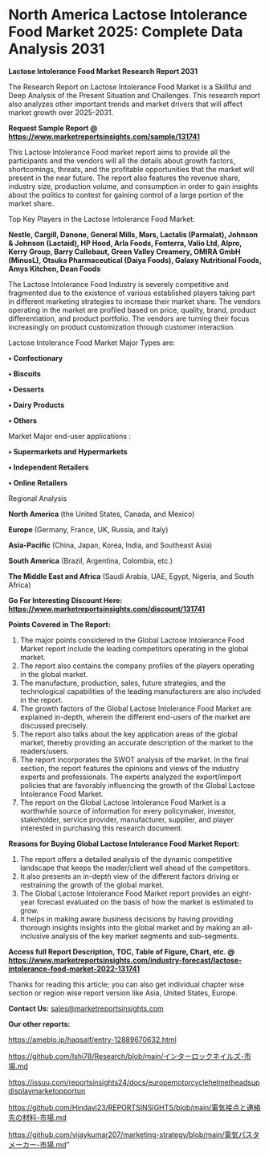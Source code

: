 # North America Lactose Intolerance Food Market 2025: Complete Data Analysis 2031

<strong>Lactose Intolerance Food Market Research Report 2031</strong>

The Research Report on Lactose Intolerance Food Market is a Skillful and Deep Analysis of the Present Situation and Challenges. This research report also analyzes other important trends and market drivers that will affect market growth over 2025-2031.

<strong>Request Sample Report @ <a href=https://www.marketreportsinsights.com/sample/131741>https://www.marketreportsinsights.com/sample/131741</a></strong>

This Lactose Intolerance Food market report aims to provide all the participants and the vendors will all the details about growth factors, shortcomings, threats, and the profitable opportunities that the market will present in the near future. The report also features the revenue share, industry size, production volume, and consumption in order to gain insights about the politics to contest for gaining control of a large portion of the market share.

Top Key Players in the Lactose Intolerance Food Market:

<strong>Nestle, Cargill, Danone, General Mills, Mars, Lactalis (Parmalat), Johnson & Johnson (Lactaid), HP Hood, Arla Foods, Fonterra, Valio Ltd, Alpro, Kerry Group, Barry Callebaut, Green Valley Creamery, OMIRA GmbH (MinusL), Otsuka Pharmaceutical (Daiya Foods), Galaxy Nutritional Foods, Amys Kitchen, Dean Foods</strong>

The Lactose Intolerance Food Industry is severely competitive and fragmented due to the existence of various established players taking part in different marketing strategies to increase their market share. The vendors operating in the market are profiled based on price, quality, brand, product differentiation, and product portfolio. The vendors are turning their focus increasingly on product customization through customer interaction.

Lactose Intolerance Food Market Major Types are:

<strong>• Confectionary

• Biscuits

• Desserts

• Dairy Products

• Others</strong>

Market Major end-user applications :

<strong>• Supermarkets and Hypermarkets

• Independent Retailers

• Online Retailers</strong>

Regional Analysis

</u><strong><b>North America</b></strong> (the United States, Canada, and Mexico)

<strong><b>Europe </b></strong>(Germany, France, UK, Russia, and Italy)

<strong><b>Asia-Pacific</b></strong> (China, Japan, Korea, India, and Southeast Asia)

<strong><b>South America</b></strong> (Brazil, Argentina, Colombia, etc.)

<strong><b>The Middle East and Africa</b></strong> (Saudi Arabia, UAE, Egypt, Nigeria, and South Africa)

<strong>Go For Interesting Discount Here: <a href=https://www.marketreportsinsights.com/discount/131741>https://www.marketreportsinsights.com/discount/131741</a></strong>

<strong>Points Covered in The Report:</strong>
<ol>
  <li>The major points considered in the Global Lactose Intolerance Food Market report include the leading competitors operating in the global market.</li>
  <li>The report also contains the company profiles of the players operating in the global market.</li>
  <li>The manufacture, production, sales, future strategies, and the technological capabilities of the leading manufacturers are also included in the report.</li>
  <li>The growth factors of the Global Lactose Intolerance Food Market are explained in-depth, wherein the different end-users of the market are discussed precisely.</li>
  <li>The report also talks about the key application areas of the global market, thereby providing an accurate description of the market to the readers/users.</li>
  <li>The report incorporates the SWOT analysis of the market. In the final section, the report features the opinions and views of the industry experts and professionals. The experts analyzed the export/import policies that are favorably influencing the growth of the Global Lactose Intolerance Food Market.</li>
  <li>The report on the Global Lactose Intolerance Food Market is a worthwhile source of information for every policymaker, investor, stakeholder, service provider, manufacturer, supplier, and player interested in purchasing this research document.</li>
</ol>
<strong>Reasons for Buying Global Lactose Intolerance Food Market Report:</strong>

<ol>
  <li>The report offers a detailed analysis of the dynamic competitive landscape that keeps the reader/client well ahead of the competitors.</li>
  <li>It also presents an in-depth view of the different factors driving or restraining the growth of the global market.</li>
  <li>The Global Lactose Intolerance Food Market report provides an eight-year forecast evaluated on the basis of how the market is estimated to grow.</li>
  <li>It helps in making aware business decisions by having providing thorough insights insights into the global market and by making an all-inclusive analysis of the key market segments and sub-segments.</li>
</ol>
<strong>Access full Report Description, TOC, Table of Figure, Chart, etc. @ <a href=https://www.marketreportsinsights.com/industry-forecast/lactose-intolerance-food-market-2022-131741>https://www.marketreportsinsights.com/industry-forecast/lactose-intolerance-food-market-2022-131741</a></strong>


Thanks for reading this article; you can also get individual chapter wise section or region wise report version like Asia, United States, Europe.

<strong>Contact Us:</strong>
sales@marketreportsinsights.com

<strong>Our other reports:</strong>

<a href=https://ameblo.jp/haqsaif/entry-12889670632.html>https://ameblo.jp/haqsaif/entry-12889670632.html</a>

<a href=https://github.com/Ishi78/Research/blob/main/インターロックネイルズ-市場.md>https://github.com/Ishi78/Research/blob/main/インターロックネイルズ-市場.md</a>

<a href=https://issuu.com/reportsinsights24/docs/europemotorcyclehelmetheadsupdisplaymarketopportun>https://issuu.com/reportsinsights24/docs/europemotorcyclehelmetheadsupdisplaymarketopportun</a>

<a href=https://github.com/Hindavi23/REPORTSINSIGHTS/blob/main/電気接点と連絡先の材料-市場.md>https://github.com/Hindavi23/REPORTSINSIGHTS/blob/main/電気接点と連絡先の材料-市場.md</a>

<a href=https://github.com/vijaykumar207/marketing-strategy/blob/main/電気パスタメーカー-市場.md>https://github.com/vijaykumar207/marketing-strategy/blob/main/電気パスタメーカー-市場.md</a>"
